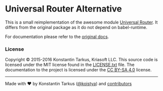 # Universal Router Alternative

This is a small reimplementation of the awesome module [Universal Router](https://github.com/koistya/universal-router).
It differs from the original package as it do not depend on babel-runtime.

For documentation please refer to the [original docs](https://github.com/kriasoft/universal-router/blob/master/docs/api.md).

### License

Copyright © 2015-2016 Konstantin Tarkus, Kriasoft LLC. This source code is licensed under the MIT
license found in the [LICENSE.txt](https://github.com/kriasoft/universal-router/blob/master/LICENSE.txt)
file. The documentation to the project is licensed under the [CC BY-SA 4.0](http://creativecommons.org/licenses/by-sa/4.0/)
license.


---
Made with ♥ by Konstantin Tarkus ([@koistya](https://twitter.com/koistya)) and [contributors](https://github.com/kriasoft/universal-router/graphs/contributors)
